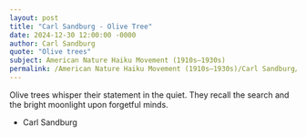 ```yaml
---
layout: post
title: "Carl Sandburg - Olive Tree"
date: 2024-12-30 12:00:00 -0000
author: Carl Sandburg
quote: "Olive trees"
subject: American Nature Haiku Movement (1910s–1930s)
permalink: /American Nature Haiku Movement (1910s–1930s)/Carl Sandburg/Carl Sandburg - Olive Tree
---
```


Olive trees
whisper their statement
in the quiet.
They recall the search
and the bright moonlight
upon forgetful minds.

- Carl Sandburg
